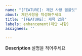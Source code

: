 ```yaml
---
name: "[FEATURE]: 제안 사항 템플릿"
about: 제안사항을 작성해주세요
title: "[FEATURE]: 제목 없음"
labels: enhancement(제안 사항)
assignees: ''

---
```


**Description**
설명을 적어주세요
